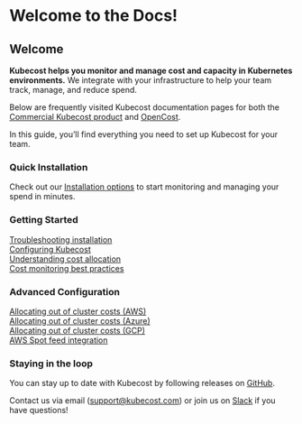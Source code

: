 # Welcome to the Docs!

## Welcome

**Kubecost helps you monitor and manage cost and capacity in Kubernetes environments.** We integrate with your infrastructure to help your team track, manage, and reduce spend.

Below are frequently visited Kubecost documentation pages for both the [Commercial Kubecost product](http://kubecost.com) and [OpenCost](https://www.opencost.io/).

In this guide, you’ll find everything you need to set up Kubecost for your team.

### Quick Installation

Check out our [Installation options](https://guide.kubecost.com/hc/en-us/articles/4407601821207) to start monitoring and managing your spend in minutes.

### Getting Started

[Troubleshooting installation](https://guide.kubecost.com/hc/en-us/articles/4407601830679)\
[Configuring Kubecost](https://guide.kubecost.com/hc/en-us/articles/4407595947799)\
[Understanding cost allocation](https://guide.kubecost.com/hc/en-us/articles/4407601807383)\
[Cost monitoring best practices](http://blog.kubecost.com/blog/cost-monitoring/)

### Advanced Configuration

[Allocating out of cluster costs (AWS)](https://guide.kubecost.com/hc/en-us/articles/4407596810519)\
[Allocating out of cluster costs (Azure)](https://guide.kubecost.com/hc/en-us/articles/4407595936023)\
[Allocating out of cluster costs (GCP)](https://guide.kubecost.com/hc/en-us/articles/4407601816087)\
[AWS Spot feed integration](https://guide.kubecost.com/hc/en-us/articles/4407595947799#spot-nodes)

### Staying in the loop

You can stay up to date with Kubecost by following releases on [GitHub](https://github.com/kubecost/cost-analyzer-helm-chart/releases).

Contact us via email ([support@kubecost.com](mailto:support@kubecost.com)) or join us on [Slack](https://join.slack.com/t/kubecost/shared\_invite/zt-1dz4a0bb4-InvSsHr9SQsT\_D5PBle2rw) if you have questions!


